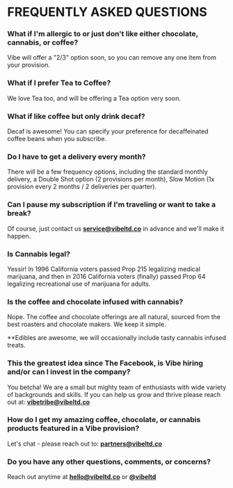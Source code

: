 # FREQUENTLY ASKED QUESTIONS

### What if I'm allergic to or just don't like either chocolate, cannabis, or coffee?

Vibe will offer a "2/3" option soon, so you can remove any one item from your provision.

### What if I prefer Tea to Coffee?

We love Tea too, and will be offering a Tea option very soon.  

### What if like coffee but only drink decaf?

Decaf is awesome! You can specify your preference for decaffeinated coffee beans when you subscribe.  

### Do I have to get a delivery every month?

There will be a few frequency options, including the standard monthly delivery, a Double Shot option (2 provisions per month), Slow Motion (1x provision every 2 months / 2 deliveries per quarter).  

### Can I pause my subscription if I'm traveling or want to take a break?

Of course, just contact us **service@vibeltd.co** in advance and we'll make it happen.  

### Is Cannabis legal?

Yessir! In 1996 California voters passed Prop 215 legalizing medical marijuana, and then in 2016 California voters (finally) passed Prop 64 legalizing recreational use of marijuana for adults.  

### Is the coffee and chocolate infused with cannabis?

Nope. The coffee and chocolate offerings are all natural, sourced from the best roasters and chocolate makers. We keep it simple.  

**Edibles are awesome, we will occasionally include tasty cannabis infused treats.  

### This the greatest idea since The Facebook, is Vibe hiring and/or can I invest in the company?

You betcha! We are a small but mighty team of enthusiasts with wide variety of backgrounds and skills. If you can help us grow and thrive please reach out at: **vibetribe@vibeltd.co**  

### How do I get my amazing coffee, chocolate, or cannabis products featured in a Vibe provision?

Let's chat - please reach out to: **partners@vibeltd.co**  

### Do you have any other questions, comments, or concerns?

Reach out anytime at **hello@vibeltd.co** or [**@vibeltd**](www.twitter.com/vibeltd>)  